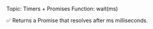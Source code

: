 Topic: Timers + Promises
Function: wait(ms)

✅ Returns a Promise that resolves after ms milliseconds.
